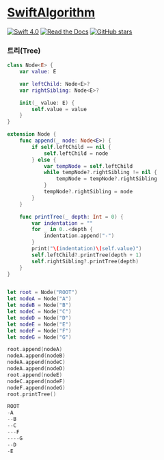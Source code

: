 # [SwiftAlgorithm](https://github.com/pikachu987/SwiftAlgorithm "SwiftAlgorithm")

[![Swift 4.0](https://img.shields.io/badge/Swift-4.0-orange.svg?style=flat)](https://developer.apple.com/swift/)
[![Read the Docs](https://img.shields.io/readthedocs/pip.svg)](https://github.com/pikachu987/SwiftAlgorithm)
[![GitHub stars](https://img.shields.io/github/stars/badges/shields.svg?style=social&label=Stars)](https://github.com/pikachu987/SwiftAlgorithm/stargazers)

### 트리(Tree)

```swift
class Node<E> {
    var value: E

    var leftChild: Node<E>?
    var rightSibling: Node<E>?

    init(_ value: E) {
        self.value = value
    }
}

extension Node {
    func append(_ node: Node<E>) {
        if self.leftChild == nil {
            self.leftChild = node
        } else {
            var tempNode = self.leftChild
            while tempNode?.rightSibling != nil {
                tempNode = tempNode?.rightSibling
            }
            tempNode?.rightSibling = node
        }
    }

    func printTree(_ depth: Int = 0) {
        var indentation = ""
        for _ in 0..<depth {
            indentation.append("-")
        }
        print("\(indentation)\(self.value)")
        self.leftChild?.printTree(depth + 1)
        self.rightSibling?.printTree(depth)
    }
}


let root = Node("ROOT")
let nodeA = Node("A")
let nodeB = Node("B")
let nodeC = Node("C")
let nodeD = Node("D")
let nodeE = Node("E")
let nodeF = Node("F")
let nodeG = Node("G")

root.append(nodeA)
nodeA.append(nodeB)
nodeA.append(nodeC)
nodeA.append(nodeD)
root.append(nodeE)
nodeC.append(nodeF)
nodeF.append(nodeG)
root.printTree()
```
```swift
ROOT
-A
--B
--C
---F
----G
--D
-E
```
